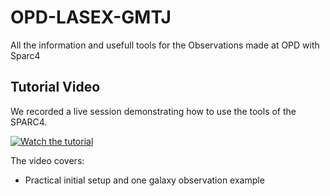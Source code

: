 # OPD-LASEX-GMTJ
All the information and usefull tools for the Observations made at OPD with Sparc4


## Tutorial Video

We recorded a live session demonstrating how to use the tools of the SPARC4.

[![Watch the tutorial](https://img.shields.io/badge/Watch-Tutorial-red?logo=youtube)](https://drive.google.com/file/d/15Jnu3qd1T8AuGmhn2P0TUGlE4PRaZz6v/view?usp=sharing)

The video covers:
- Practical initial setup and one galaxy observation example
